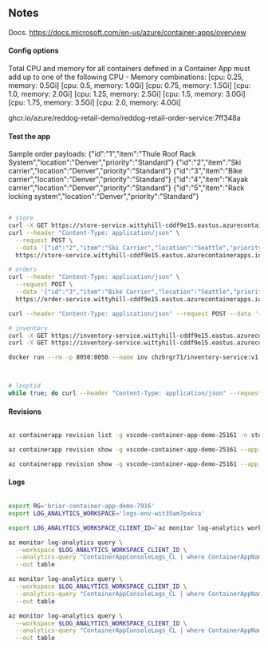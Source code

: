 ## Notes

Docs. https://docs.microsoft.com/en-us/azure/container-apps/overview

#### Config options

Total CPU and memory for all containers defined in a Container App must add up to one of the following CPU - Memory combinations: 
[cpu: 0.25, memory: 0.5Gi] 
[cpu: 0.5, memory: 1.0Gi] 
[cpu: 0.75, memory: 1.5Gi] 
[cpu: 1.0, memory: 2.0Gi] 
[cpu: 1.25, memory: 2.5Gi] 
[cpu: 1.5, memory: 3.0Gi] 
[cpu: 1.75, memory: 3.5Gi]
[cpu: 2.0, memory: 4.0Gi]

ghcr.io/azure/reddog-retail-demo/reddog-retail-order-service:7ff348a

#### Test the app

Sample order payloads:
{"id":"1","item":"Thule Roof Rack System","location":"Denver","priority":"Standard"}
{"id":"2","item":"Ski carrier","location":"Denver","priority":"Standard"}
{"id":"3","item":"Bike carrier","location":"Denver","priority":"Standard"}
{"id":"4","item":"Kayak carrier","location":"Denver","priority":"Standard"}
{"id":"5","item":"Rack locking system","location":"Denver","priority":"Standard"}

```bash

# store
curl -X GET https://store-service.wittyhill-cddf9e15.eastus.azurecontainerapps.io/order?id=1
curl --header "Content-Type: application/json" \
  --request POST \
  --data '{"id":"2","item":"Ski Carrier","location":"Seattle","priority":"Standard"}' \
  https://store-service.wittyhill-cddf9e15.eastus.azurecontainerapps.io/order?id=undefined

# orders
curl --header "Content-Type: application/json" \
  --request POST \
  --data '{"id":"3","item":"Bike Carrier","location":"Seattle","priority":"Standard"}' \
  https://order-service.wittyhill-cddf9e15.eastus.azurecontainerapps.io/order?id=undefined

curl --header "Content-Type: application/json" --request POST --data '{"id":"4","item":"Rack Locking System","location":"Denver","priority":"Standard"}' https://order-service.wittyhill-cddf9e15.eastus.azurecontainerapps.io/order?id=undefined

# inventory
curl -X GET https://inventory-service.wittyhill-cddf9e15.eastus.azurecontainerapps.io/
curl -X GET https://inventory-service.wittyhill-cddf9e15.eastus.azurecontainerapps.io/inventory

docker run --rm -p 8050:8050 --name inv chzbrgr71/inventory-service:v1.5



# looptid
while true; do curl --header "Content-Type: application/json" --request POST --data '{"id":"4","item":"Rack Locking System","location":"Denver","priority":"Standard"}' https://order-service.wittyhill-cddf9e15.eastus.azurecontainerapps.io/order?id=undefined && echo '' ; sleep 3; done

```

#### Revisions

```bash

az containerapp revision list -g vscode-container-app-demo-25161 -n store-service

az containerapp revision show -g vscode-container-app-demo-25161 --app store-service -n store-service--ftpc5po -o json

az containerapp revision show -g vscode-container-app-demo-25161 --app store-service -n store-service--ftpc5po -o json | jq -r '.replicas'

```



#### Logs

```bash

export RG='briar-container-app-demo-7916'
export LOG_ANALYTICS_WORKSPACE='logs-env-wit35am7pxksa'

export LOG_ANALYTICS_WORKSPACE_CLIENT_ID=`az monitor log-analytics workspace show --query customerId -g $RG -n $LOG_ANALYTICS_WORKSPACE --out tsv`

az monitor log-analytics query \
  --workspace $LOG_ANALYTICS_WORKSPACE_CLIENT_ID \
  --analytics-query "ContainerAppConsoleLogs_CL | where ContainerAppName_s == 'store-service' | project ContainerAppName_s, Log_s, TimeGenerated " \
  --out table

az monitor log-analytics query \
  --workspace $LOG_ANALYTICS_WORKSPACE_CLIENT_ID \
  --analytics-query "ContainerAppConsoleLogs_CL | where ContainerAppName_s == 'order-service' | project ContainerAppName_s, Log_s, TimeGenerated " \
  --out table

az monitor log-analytics query \
  --workspace $LOG_ANALYTICS_WORKSPACE_CLIENT_ID \
  --analytics-query "ContainerAppConsoleLogs_CL | where ContainerAppName_s == 'inventory-service' | project ContainerAppName_s, Log_s, TimeGenerated " \
  --out table
```
